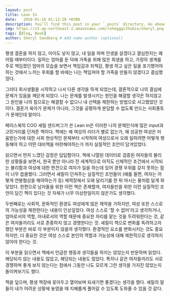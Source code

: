 ```yaml
---
layout: post
title: Lean In
date:   2018-01-16 01:12:20 +0300
description: You’ll find this post in your `_posts` directory. Go ahead and edit it and re-build the site to see your changes. # Add post description (optional)
img: https://s3.ap-northeast-2.amazonaws.com/rohegggithubio/sheryl.png # Add image post (optional)
tags: [Blog, Book]
author: Sheryl Sandberg # Add name author (optional)
---
```


평생 결혼을 하지 않고, 아이도 낳지 않고, 내 일을 하며 인생을 살겠다고 결심한지는 꽤 어릴 때부터이다. 일하는 엄마를 둔 덕에 가족을 위해 많은 희생을 하고, 가정의 생계를 주로 책임졌던 엄마의 모습을 보면서 책임감과 죄책감, 평생 하고 싶은 일을 포기했어야 하는 것에서 느끼는 후회를 할 바에는 나는 책임져야 할 가족을 만들지 않겠다고 결심했었다.

그러다 회사생활을 시작하고 나서 다른 생각을 하게 되었는데, 결론적으로 나의 결심에 문제가 있음을 깨닫게 되었다. 나는 문제를 발생시키는 원인을 해결할 생각은 하지않고 그 원인을 나의 힘으로는 해결할 수 없으니 내 선택을 제한하는 방법으로 사고했었던 것이다. 결혼가 육아가 문제가 아니라, 그것을 공평하게 분담할 수 없도록 만드는 사회풍토가 문제인데 말이다.

페이스북의 COO 셰릴 샌드버그가 쓴 Lean in은 이러한 나의 문제인식에 많은 input과 고민거리를 던져준 책이다.
책에는 왜 여성의 리더가 별로 없는가, 왜 성공한 여성은 미움받는가에 대한 사회 현상적인 문제부터 시작하여 여성으로서 오래 일하려면 어떻게 행동해야 하고 어떤 대비책을 마련해야하는가 까지 실질적인 조언이 담겨있었다.

읽으면서 먼저 느꼈던 감정은 답답함이다. 책에 나열된 데이터로 검증된 여자들의 불리한 상황들을 보면서, 한국 뿐만 아니라 전 세계적으로 아직도 신체적인 조건에서 시작되는 불리함과 여성에 대한 편견으로 여자가 일을 하는데 있어 경쟁 우위를 갖지 못하는 점이 너무 씁쓸했다. 그러면서 셰릴이 던져주는 실질적인 조언들이 (예를 들면, 여자는 어떻게 연봉협상을 해야하는가 등) 체력장에서 오래 달리기를 한 뒤 마시는 물처럼 달게 와닿았다. 한편으로 남자들을 위한 이런 책은 존재할까, 여자들만을 위한 이런 실질적인 조언이 담긴 책이 있다는 것 자체가 너무 이상한일이지 않은가도 생각했다.

두번째로는 사회적, 문화적인 환경도 여성에게 많은 제약을 가하지만, 여성 또한 스스로의 가능성을 제한한다는 내용이 인상깊었다. 여성 스스로 '할 수 없어'라고 생각하거나, 엄마로서의 역할, 아내로서의 역할 때문에 중요한 자리를 맡는 것을 두려워한다는 것, 같은 여자들끼리도 서로 존중하지 않고 경쟁한다는 것. 셰릴이 책으로 변화를 독려하고자 했던 부분은 바로 이 부분이지 않을까 생각했다. 환경적인 요소를 변화시키는 것도 중요하지만, 더 중요한 것은 여성 스스로 본인의 역할과 가능성에 대해 제한적으로 생각하지 않아야 한다는 것.

이 부분을 읽으면서 책에서 언급한 행동과 생각들을 하지는 않았는지 반문하며 읽었다. 해당되지 않는 내용도 많았고, 해당되는 내용도 많았다. 특히나 같은 여자들끼리도 서로 경쟁하며 좋게 보지 않는다는 점에서 그동안 나도 모르게 그런 생각을 가지진 않았는지 돌이켜보기도 했다.

책을 덮으며, 평생 책장에 꽂아두고 열어보며 되새기면 좋겠다는 생각을 했다. 셰릴의 말들이 내가 어려운 상황에 놓였을 때 지혜롭게 풀어갈 수 있도록 도와줄 수 있을 것 같다.

